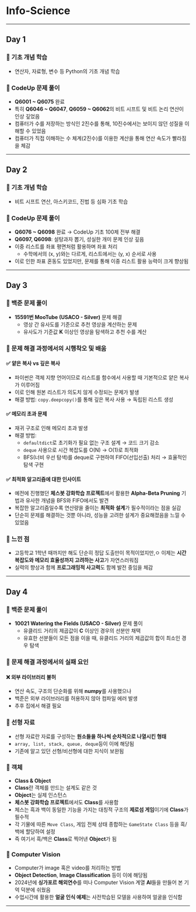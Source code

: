# Info-Science

---

## Day 1

### 🔹 기초 개념 학습
- 연산자, 자료형, 변수 등 Python의 기초 개념 학습

### 🔹 CodeUp 문제 풀이
- **Q6001 ~ Q6075** 완료  
- 특히 **Q6046 ~ Q6047**, **Q6059 ~ Q6062**의 비트 시프트 및 비트 논리 연산이 인상 깊었음
- 컴퓨터가 수를 저장하는 방식인 2진수를 통해, 10진수에서는 보이지 않던 성질을 이해할 수 있었음
- 컴퓨터가 직접 이해하는 수 체계(2진수)를 이용한 계산을 통해 연산 속도가 빨라짐을 체감

---

## Day 2

### 🔹 기초 개념 학습
- 비트 시프트 연산, 아스키코드, 진법 등 심화 기초 학습

### 🔹 CodeUp 문제 풀이
- **Q6076 ~ Q6098** 완료 → CodeUp 기초 100제 전부 해결
- **Q6097, Q6098**: 설탕과자 뽑기, 성실한 개미 문제 인상 깊음  
- 이중 리스트를 좌표 평면처럼 활용하며 좌표 처리
  - 수학에서의 (x, y)와는 다르게, 리스트에서는 (y, x) 순서로 사용
- 이로 인한 좌표 혼동도 있었지만, 문제를 통해 이중 리스트 활용 능력이 크게 향상됨

---

## Day 3

### 🔹 백준 문제 풀이
- **15591번 MooTube (USACO - Silver)** 문제 해결  
  - 영상 간 유사도를 기준으로 추천 영상을 계산하는 문제
  - 유사도가 기준값 **K** 이상인 영상을 탐색하고 추천 수를 계산

### 🔹 문제 해결 과정에서의 시행착오 및 배움

#### ✅ 얕은 복사 vs 깊은 복사
- 파이썬은 객체 지향 언어이므로 리스트를 함수에서 사용할 때 기본적으로 얕은 복사가 이루어짐
- 이로 인해 원본 리스트가 의도치 않게 수정되는 문제가 발생
- 해결 방법: `copy.deepcopy()`를 통해 깊은 복사 사용 → 독립된 리스트 생성

#### ✅ 메모리 초과 문제
- 재귀 구조로 인해 메모리 초과 발생  
- 해결 방법:
  - `defaultdict`로 초기화가 필요 없는 구조 설계 → 코드 크기 감소
  - `deque` 사용으로 시간 복잡도를 O(N) → O(1)로 최적화
  - BFS(너비 우선 탐색)를 deque로 구현하여 FIFO(선입선출) 처리 → 효율적인 탐색 구현

#### ✅ 최적화 알고리즘에 대한 인사이트
- 예전에 진행했던 **체스봇 강화학습 프로젝트**에서 활용한 **Alpha-Beta Pruning** 기법과 유사한 개념을 BFS와 FIFO에서도 발견
- 복잡한 알고리즘일수록 연산량을 줄이는 **최적화 설계**가 필수적이라는 점을 실감
- 단순히 문제를 해결하는 것뿐 아니라, 성능을 고려한 설계가 중요해졌음을 느낄 수 있었음

### 🔹 느낀 점
- 고등학교 1학년 때까지만 해도 단순히 정답 도출만이 목적이었지만,ㅇ 이제는 **시간복잡도와 메모리 효율성까지 고려하는 사고**가 자연스러워짐
- 실력의 향상과 함께 **프로그래밍적 사고력**도 함께 발전 중임을 체감

---

## Day 4

### 🔹 백준 문제 풀이
- **10021 Watering the Fields (USACO - Silver)** 문제 풀이
  - 유클리드 거리의 제곱값이 **C** 이상인 경우의 선분만 채택
  - 유효한 선분들이 모든 점을 이을 때, 유클리드 거리의 제곱값의 합이 최소인 경우 탐색

### 🔹 문제 해결 과정에서의 실패 요인

#### ❌ 외부 라이브러리 불허
- 연산 속도, 구조의 단순화를 위해 **numpy**를 사용했으나
- 백준은 외부 라이브러리를 허용하지 않아 컴파일 에러 발생
- 추후 집에서 해결 필요

### 🔹 선형 자료
- 선형 자료란 자료를 구성하는 **원소들을 하나씩 순차적으로 나열시킨 형태**
- `array, list, stack, queue, deque`등이 이에 해당됨
- 기존에 알고 있던 선형/비선형에 대한 지식이 보완됨

### 🔹 객체
- **Class & Object**
- **Class**란 객체를 만드는 설계도 같은 것
- **Object**는 실제 인스턴스
- **체스봇 강화학습 프로젝트**에서도 **Class**를 사용함
- 체스는 흑과 백이 동일한 기능을 가지는 대칭적 구조의 **제로섬 게임**이기에 **Class**가 필수적
- 각 기물에 따른 `Move Class`, 게임 전체 상태 종합하는 `GameState Class` 등을 흑/백에 할당하여 설정
- 즉 여기서 흑/백은 **Class**로 찍어낸 **Object**가 됨

### 🔹 Computer Vision
- Computer가 image 혹은 video를 처리하는 방법
- **Object Detection**, **Image Classification** 등이 이에 해당됨
- 2024년에 **싱가포르 해외연수**를 떠나 Computer Vision 계열 **AI**들을 만들어 본 기억 덕분에 쉬웠음
- 수업시간에 활용한 **얼굴 인식 예제**는 사전학습된 모델을 사용하여 얼굴을 인식함

---
